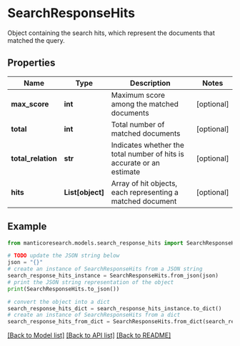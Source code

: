 # SearchResponseHits

Object containing the search hits, which represent the documents that matched the query.

## Properties

Name | Type | Description | Notes
------------ | ------------- | ------------- | -------------
**max_score** | **int** | Maximum score among the matched documents | [optional] 
**total** | **int** | Total number of matched documents | [optional] 
**total_relation** | **str** | Indicates whether the total number of hits is accurate or an estimate | [optional] 
**hits** | **List[object]** | Array of hit objects, each representing a matched document | [optional] 

## Example

```python
from manticoresearch.models.search_response_hits import SearchResponseHits

# TODO update the JSON string below
json = "{}"
# create an instance of SearchResponseHits from a JSON string
search_response_hits_instance = SearchResponseHits.from_json(json)
# print the JSON string representation of the object
print(SearchResponseHits.to_json())

# convert the object into a dict
search_response_hits_dict = search_response_hits_instance.to_dict()
# create an instance of SearchResponseHits from a dict
search_response_hits_from_dict = SearchResponseHits.from_dict(search_response_hits_dict)
```
[[Back to Model list]](../README.md#documentation-for-models) [[Back to API list]](../README.md#documentation-for-api-endpoints) [[Back to README]](../README.md)


